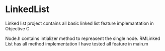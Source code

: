 # LinkedList
Linked list project contains all basic linked list feature implemantation in Objective C

Node.h contains intializer method to repreasent the single node.
RMLinked List has all method implementation
I have tested all feature in main.m
